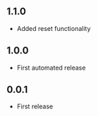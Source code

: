 ## 1.1.0

- Added reset functionality

## 1.0.0

- First automated release

## 0.0.1

- First release
